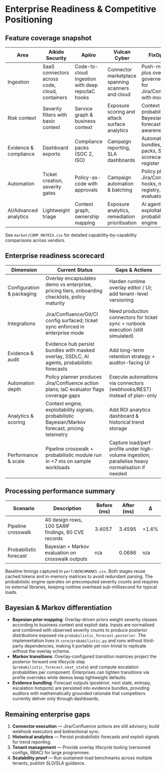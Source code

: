 # Enterprise Readiness & Competitive Positioning

## Feature coverage snapshot

| Area | Aikido Security | Apiiro | Vulcan Cyber | FixOps Delivery |
| --- | --- | --- | --- | --- |
| Ingestion | SaaS connectors across code, cloud, containers | Code-to-cloud ingestion with deep repo/IaC hooks | Connector marketplace spanning scanners and cloud | Push-model ingestion plus overlay-governed connectors for Jira/Confluence/Git/CI with module toggles | 
| Risk context | Severity filters with basic context | Service graph & business context | Exposure scoring and attack surface analytics | Context engine + probabilistic Bayesian/Markov forecast for escalation awareness |
| Evidence & compliance | Dashboard exports | Compliance packs (SOC 2, ISO) | Campaign reporting, SLA dashboards | Automated evidence bundles, compliance packs, SSDLC scorecard, AI agent register |
| Automation | Ticket creation, severity gates | Policy-as-code with approvals | Campaign automation & batching | Policy planner with Jira/Confluence hooks, module registry, IaC posture evaluator |
| AI/Advanced analytics | Lightweight triage | Context graph, ownership mapping | Exposure analytics, remediation prioritisation | AI agent advisor, exploitability signals, probabilistic forecast engine |

See `market/COMP_MATRIX.csv` for detailed capability-by-capability comparisons across vendors.

## Enterprise readiness scorecard

| Dimension | Current Status | Gaps & Actions |
| --- | --- | --- |
| Configuration & packaging | Overlay encapsulates demo vs enterprise, pricing tiers, onboarding checklists, policy maturity | Harden runtime overlay editor / UI; add tenant-level versioning |
| Integrations | Jira/Confluence/Git/CI config surfaced; ticket sync enforced in enterprise mode | Need production connectors for ticket sync + runbook execution (still simulated) |
| Evidence & audit | Evidence hub persist bundles with masked overlay, SSDLC, AI agents, probabilistic forecasts | Add long-term retention strategy + auditor-facing UI |
| Automation depth | Policy planner produces Jira/Confluence action plans; IaC evaluator flags coverage gaps | Execute automations via connectors (webhooks/REST) instead of plan-only |
| Analytics & scoring | Context engine, exploitability signals, probabilistic Bayesian/Markov forecast, pricing telemetry | Add ROI analytics dashboard & historical trend storage |
| Performance & scale | Pipeline crosswalk + probabilistic module run in <7 ms on sample workloads | Capture load/perf profile under high-volume ingestion; parallelise heavy normalisation if needed |

## Processing performance summary

| Scenario | Description | Before (ms) | After (ms) | Δ |
| --- | --- | --- | --- | --- |
| Pipeline crosswalk | 40 design rows, 100 SARIF findings, 60 CVE records | 3.4057 | 3.4595 | +1.6% |
| Probabilistic forecast | Bayesian + Markov evaluation on crosswalk outputs | n/a | 0.0686 | n/a |

Baseline timings captured in `perf/BENCHMARKS.csv`. Both stages reuse cached tokens and in-memory matrices to avoid redundant parsing. The probabilistic engine operates on precomputed severity counts and requires no external libraries, keeping runtime overhead sub-millisecond for typical loads.

## Bayesian & Markov differentiation

- **Bayesian prior mapping**: Overlay-driven priors weight severity classes according to business context and exploit data. Inputs are normalised and combined with observed severity counts to produce posterior distributions exposed via `probabilistic_forecast.posterior`. The implementation lives in `core/probabilistic.py` and runs without third-party dependencies, making it portable yet non-trivial to replicate without the overlay schema.
- **Markov transitions**: Overlay-configured transition matrices project the posterior forward one lifecycle step (`probabilistic_forecast.next_state`) and compute escalation probabilities per component. Enterprises can tighten transitions via profile overrides while demos keep lightweight defaults.
- **Evidence bundling**: Forecast outputs (posterior, next state, entropy, escalation hotspots) are persisted into evidence bundles, providing auditors with mathematically grounded rationale that competitors currently deliver only through dashboards.

## Remaining enterprise gaps

1. **Connector execution** — Jira/Confluence actions are still advisory; build webhook executors and bidirectional sync.
2. **Historical analytics** — Persist probabilistic forecasts and exploit signals for trend reporting.
3. **Tenant management** — Provide overlay lifecycle tooling (versioned configs, RBAC) for large programmes.
4. **Scalability proof** — Run sustained-load benchmarks across multiple tenants, publish SLO/SLA guidance.
